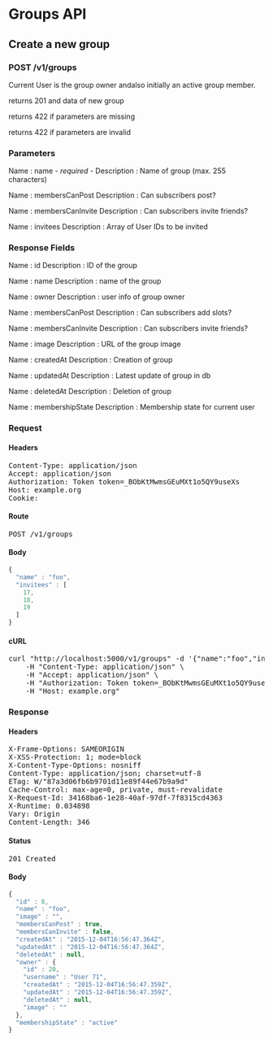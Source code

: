 # Groups API

## Create a new group

### POST /v1/groups

Current User is the group owner andalso initially an active group member.

returns 201 and data of new group

returns 422 if parameters are missing

returns 422 if parameters are invalid

### Parameters

Name : name *- required -*
Description : Name of group (max. 255 characters)

Name : membersCanPost
Description : Can subscribers post?

Name : membersCanInvite
Description : Can subscribers invite friends?

Name : invitees
Description : Array of User IDs to be invited


### Response Fields

Name : id
Description : ID of the group

Name : name
Description : name of the group

Name : owner
Description : user info of group owner

Name : membersCanPost
Description : Can subscribers add slots?

Name : membersCanInvite
Description : Can subscribers invite friends?

Name : image
Description : URL of the group image

Name : createdAt
Description : Creation of group

Name : updatedAt
Description : Latest update of group in db

Name : deletedAt
Description : Deletion of group

Name : membershipState
Description : Membership state for current user

### Request

#### Headers

<pre>Content-Type: application/json
Accept: application/json
Authorization: Token token=_BObKtMwmsGEuMXt1o5QY9useXs
Host: example.org
Cookie: </pre>

#### Route

<pre>POST /v1/groups</pre>

#### Body
```javascript
{
  "name" : "foo",
  "invitees" : [
    17,
    18,
    19
  ]
}
```


#### cURL

<pre class="request">curl &quot;http://localhost:5000/v1/groups&quot; -d &#39;{&quot;name&quot;:&quot;foo&quot;,&quot;invitees&quot;:[17,18,19]}&#39; -X POST \
	-H &quot;Content-Type: application/json&quot; \
	-H &quot;Accept: application/json&quot; \
	-H &quot;Authorization: Token token=_BObKtMwmsGEuMXt1o5QY9useXs&quot; \
	-H &quot;Host: example.org&quot;</pre>

### Response

#### Headers

<pre>X-Frame-Options: SAMEORIGIN
X-XSS-Protection: 1; mode=block
X-Content-Type-Options: nosniff
Content-Type: application/json; charset=utf-8
ETag: W/&quot;87a3d06fb6b9701d11e89f44e67b9a9d&quot;
Cache-Control: max-age=0, private, must-revalidate
X-Request-Id: 34168ba6-1e28-40af-97df-7f8315cd4363
X-Runtime: 0.034898
Vary: Origin
Content-Length: 346</pre>

#### Status

<pre>201 Created</pre>

#### Body

```javascript
{
  "id" : 8,
  "name" : "foo",
  "image" : "",
  "membersCanPost" : true,
  "membersCanInvite" : false,
  "createdAt" : "2015-12-04T16:56:47.364Z",
  "updatedAt" : "2015-12-04T16:56:47.364Z",
  "deletedAt" : null,
  "owner" : {
    "id" : 20,
    "username" : "User 71",
    "createdAt" : "2015-12-04T16:56:47.359Z",
    "updatedAt" : "2015-12-04T16:56:47.359Z",
    "deletedAt" : null,
    "image" : ""
  },
  "membershipState" : "active"
}
```
